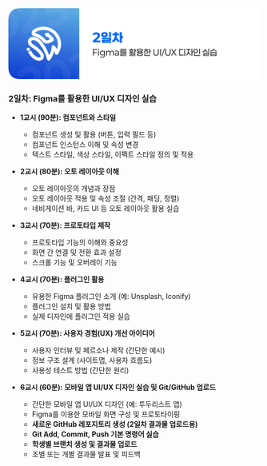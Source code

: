 <img src="./header.png" />

### 2일차: Figma를 활용한 UI/UX 디자인 실습

- **1교시 (90분): 컴포넌트와 스타일**

  - 컴포넌트 생성 및 활용 (버튼, 입력 필드 등)
  - 컴포넌트 인스턴스 이해 및 속성 변경
  - 텍스트 스타일, 색상 스타일, 이펙트 스타일 정의 및 적용

- **2교시 (80분): 오토 레이아웃 이해**

  - 오토 레이아웃의 개념과 장점
  - 오토 레이아웃 적용 및 속성 조절 (간격, 패딩, 정렬)
  - 네비게이션 바, 카드 UI 등 오토 레이아웃 활용 실습

- **3교시 (70분): 프로토타입 제작**

  - 프로토타입 기능의 이해와 중요성
  - 화면 간 연결 및 전환 효과 설정
  - 스크롤 기능 및 오버레이 기능

- **4교시 (70분): 플러그인 활용**

  - 유용한 Figma 플러그인 소개 (예: Unsplash, Iconify)
  - 플러그인 설치 및 활용 방법
  - 실제 디자인에 플러그인 적용 실습

- **5교시 (70분): 사용자 경험(UX) 개선 아이디어**

  - 사용자 인터뷰 및 페르소나 제작 (간단한 예시)
  - 정보 구조 설계 (사이트맵, 사용자 흐름도)
  - 사용성 테스트 방법 (간단한 원리)

- **6교시 (60분): 모바일 앱 UI/UX 디자인 실습 및 Git/GitHub 업로드**
  - 간단한 모바일 앱 UI/UX 디자인 (예: 투두리스트 앱)
  - Figma를 이용한 모바일 화면 구성 및 프로토타이핑
  - **새로운 GitHub 레포지토리 생성 (2일차 결과물 업로드용)**
  - **Git Add, Commit, Push 기본 명령어 실습**
  - **학생별 브랜치 생성 및 결과물 업로드**
  - 조별 또는 개별 결과물 발표 및 피드백
